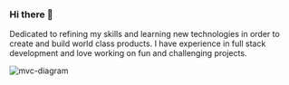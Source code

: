 ### Hi there 👋
Dedicated to refining my skills
and learning new technologies in order to create and build world class
products. I have experience in full stack development and love working on
fun and challenging projects.

![mvc-diagram](https://user-images.githubusercontent.com/106944268/192042110-52096918-9ad5-4468-ad8c-c51d4eab2525.png)

<!--
**limandrews/limandrews** is a ✨ _special_ ✨ repository because its `README.md` (this file) appears on your GitHub profile.

Here are some ideas to get you started:

- 🔭 I’m currently working on ...
- 🌱 I’m currently learning ...
- 👯 I’m looking to collaborate on ...
- 🤔 I’m looking for help with ...
- 💬 Ask me about ...
- 📫 How to reach me: ...
- 😄 Pronouns: ...
- ⚡ Fun fact: ...
-->
